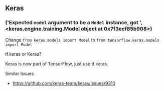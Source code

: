 

## Keras
### ('Expected `model` argument to be a `Model` instance, got ', <keras.engine.training.Model object at 0x7f3ecf85b908>)

Change ```from keras.models import Model``` to ```from tensorflow.keras.models import Model```

tf.keras or Keras?

Keras is now part of TensorFlow, just use tf.keras. 

Similar Issues
* https://github.com/keras-team/keras/issues/9310
